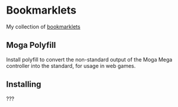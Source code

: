 # Bookmarklets

My collection of [bookmarklets](https://en.wikipedia.org/wiki/Bookmarklet)

## Moga Polyfill  

Install polyfill to convert the non-standard output of the Moga Mega controller into the standard, for usage in web games.

## Installing

???
